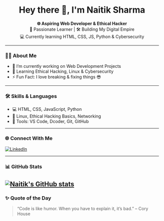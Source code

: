 <h1 align="center">Hey there 👋, I'm Naitik Sharma</h1>

<p align="center">
  <b>🌐 Aspiring Web Developer & Ethical Hacker</b> <br>
  🚀 Passionate Learner | 🛠 Building My Digital Empire <br>
  💻 Currently learning HTML, CSS, JS, Python & Cybersecurity
</p>

---

### 👨‍💻 About Me

- 🔭 I’m currently working on Web Development Projects  
- 🌱 Learning Ethical Hacking, Linux & Cybersecurity  
- ⚡ Fun Fact: I love breaking & fixing things 😎  

---

### 🛠️ Skills & Languages

- 💻 HTML, CSS, JavaScript, Python  
- 🔐 Linux, Ethical Hacking Basics, Networking  
- 🧰 Tools: VS Code, Dcoder, Git, GitHub  

---

### 🌐 Connect With Me

[![LinkedIn](https://img.shields.io/badge/LinkedIn-0077B5?style=flat&logo=linkedin&logoColor=white)](https://www.linkedin.com/public-profile/settings)

---

### 📊 GitHub Stats

[![Naitik's GitHub stats](https://github-readme-stats.vercel.app/api?username=naitikr1115&show_icons=true&theme=radical)](https://github.com/naitikr1115)
---

### ✨ Quote of the Day

> “Code is like humor. When you have to explain it, it’s bad.” – Cory House
